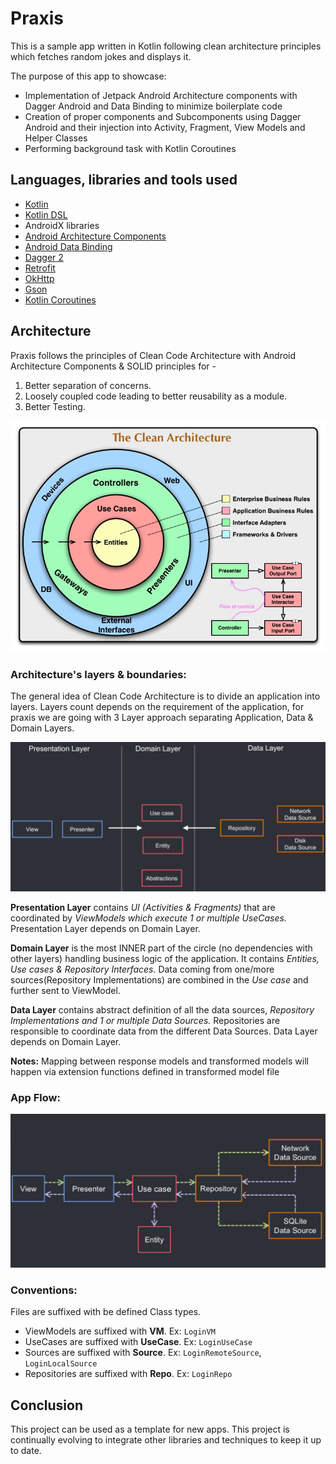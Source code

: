 
# Praxis

This is a sample app written in Kotlin following clean architecture principles which fetches random jokes and displays it.

The purpose of this app to showcase:
 - Implementation of Jetpack Android Architecture components with Dagger Android and Data Binding to minimize boilerplate code
 - Creation of proper components and Subcomponents using Dagger Android and their injection into Activity, Fragment, View Models and Helper Classes
 - Performing background task with Kotlin Coroutines

## Languages, libraries and tools used
 - [Kotlin](https://kotlinlang.org/)
 - [Kotlin DSL](https://docs.gradle.org/current/userguide/kotlin_dsl.html)
 - AndroidX libraries
 - [Android Architecture Components](https://developer.android.com/topic/libraries/architecture)
 - [Android Data Binding](https://developer.android.com/topic/libraries/data-binding)
 - [Dagger 2](https://github.com/google/dagger)
 - [Retrofit](http://square.github.io/retrofit/)
 - [OkHttp](http://square.github.io/okhttp/)
 - [Gson](https://github.com/google/gson)
 - [Kotlin Coroutines](https://developer.android.com/kotlin/coroutines)

## Architecture
Praxis follows the principles of Clean Code Architecture with Android Architecture Components & SOLID principles for -
1. Better separation of concerns.
2. Loosely coupled code leading to better reusability as a module.
3. Better Testing.
<img src="art/clean-architecture.jpg" />

### Architecture's layers & boundaries:
The general idea of Clean Code Architecture is to divide an application into layers. Layers count depends on the requirement of the application, for praxis we are going with 3 Layer approach separating Application, Data & Domain Layers.

<img src="art/architecture.png" />

**Presentation Layer**  contains  _UI (Activities & Fragments)_  that are coordinated by  _ViewModels which execute 1 or multiple UseCases._  Presentation Layer depends on Domain Layer.

**Domain Layer** is the most INNER part of the circle (no dependencies with other layers) handling business logic of the application. It contains _Entities, Use cases & Repository Interfaces._ Data coming from one/more sources(Repository Implementations) are combined in the _Use case_ and further sent to ViewModel.

**Data Layer**  contains abstract definition of all the data sources, _Repository Implementations and 1 or multiple Data Sources._  Repositories are responsible to coordinate data from the different Data Sources. Data Layer depends on Domain Layer.

**Notes:** Mapping between response models and transformed models will happen via extension functions defined in transformed model file
### App Flow:
<img src="art/app_flow.png" />

### Conventions:
Files are suffixed with be defined Class types.
 - ViewModels are suffixed with **VM**. Ex: `LoginVM`
 - UseCases are suffixed with **UseCase**. Ex: `LoginUseCase`
 - Sources are suffixed with **Source**. Ex: `LoginRemoteSource`, `LoginLocalSource`
 - Repositories are suffixed with **Repo**. Ex: `LoginRepo`

## Conclusion
This project can be used as a template for new apps.
This project is continually evolving to integrate other libraries and techniques to keep it up to date.
